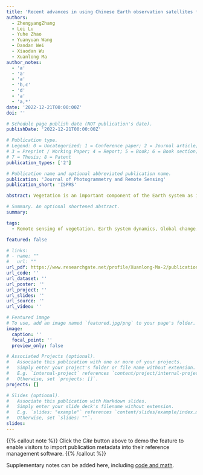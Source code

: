 ```yaml
---
title: 'Recent advances in using Chinese Earth observation satellites for remote sensing of vegetation'
authors:
  - ZhengyangZhang
  - Lei Lu
  - Yuhe Zhao
  - Yuanyuan Wang
  - Dandan Wei
  - Xiaodan Wu
  - Xuanlong Ma
author_notes:
  - 'a'
  - 'a'
  - 'a'
  - 'b,c'
  - 'd'
  - 'a'
  - 'a,*'
date: '2022-12-21T00:00:00Z'
doi: ''

# Schedule page publish date (NOT publication's date).
publishDate: '2022-12-21T00:00:00Z'

# Publication type.
# Legend: 0 = Uncategorized; 1 = Conference paper; 2 = Journal article;
# 3 = Preprint / Working Paper; 4 = Report; 5 = Book; 6 = Book section;
# 7 = Thesis; 8 = Patent
publication_types: ['2']

# Publication name and optional abbreviated publication name.
publication: 'Journal of Photogrammetry and Remote Sensing'
publication_short: 'ISPRS'

abstract: Vegetation is an important component of the Earth system as it supports other terrestrial biological activities through photosynthetic production. The biophysical and biochemical parameters of vegetation retrieved from satellite observations have been extensively used in global vegetation monitoring and Earth system modeling. So far, most of the remote sensing data used for vegetation-related applications are from sensors onboard American or European satellites. From the users’ perspective, it would be beneficial to have well-calibrated science-quality Earth observation data from a diverse sources that can not only secure data continuity in case of sensor retirement or failure, but also enable multi-sensor research opportunities such as data fusion or multi-angle remote sensing. In this regard, it is worth exploring the usefulness of the Chinese Earth Observation Satellites (CEOSs) for remote sensing of vegetation. Here we reviewed the recent progress in using the CEOSs data for retrieving key vegetation parameters. We focused on the uncertainty and limitation in using the CEOSs by critically examining the available studies conducted on different vegetation types. We also made recommendations on research opportunities in combining CEOSs data with the existing data from other space agencies. The hope is to offer the community an up-to-date overview of what could be useful to their specific applications by leveraging the orbiting and the planned CEOSs sensors. In addition, critical evaluations from the community are expected to feed back and lead to improved CEOSs data in the future.

# Summary. An optional shortened abstract.
summary: 

tags:
  - Remote sensing of vegetation, Earth system dynamics, Global change, Multi-sensor fusion, Data continuity

featured: false

# links:
# - name: ""
#   url: ""
url_pdf: https://www.researchgate.net/profile/Xuanlong-Ma-2/publication/366492529_Recent_advances_in_using_Chinese_Earth_observation_satellites_for_remote_sensing_of_vegetation/links/63a3f2bde3ff99050d8e56b5/Recent-advances-in-using-Chinese-Earth-observation-satellites-for-remote-sensing-of-vegetation.pdf?origin=figuresDialog_download&_rtd=e30%3D
url_code: ''
url_dataset: ''
url_poster: ''
url_project: ''
url_slides: ''
url_source: ''
url_video: ''

# Featured image
# To use, add an image named `featured.jpg/png` to your page's folder.
image:
  caption: ''
  focal_point: ''
  preview_only: false

# Associated Projects (optional).
#   Associate this publication with one or more of your projects.
#   Simply enter your project's folder or file name without extension.
#   E.g. `internal-project` references `content/project/internal-project/index.md`.
#   Otherwise, set `projects: []`.
projects: []

# Slides (optional).
#   Associate this publication with Markdown slides.
#   Simply enter your slide deck's filename without extension.
#   E.g. `slides: "example"` references `content/slides/example/index.md`.
#   Otherwise, set `slides: ""`.
slides:
---
```


{{% callout note %}}
Click the _Cite_ button above to demo the feature to enable visitors to import publication metadata into their reference management software.
{{% /callout %}}

Supplementary notes can be added here, including [code and math](https://wowchemy.com/docs/content/writing-markdown-latex/).
